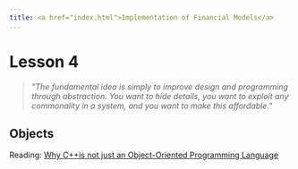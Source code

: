 ```yaml
---
title: <a href="index.html">Implementation of Financial Models</a>
...
```


# Lesson 4

> <i>"The fundamental idea is simply to improve design and programming
through abstraction.  You want to hide details, you want to exploit any
commonality in a system, and you want to make this affordable."</i>

## Objects

Reading: [Why C++is not just an Object-Oriented Programming Language](http://www.stroustrup.com/oopsla.pdf)
